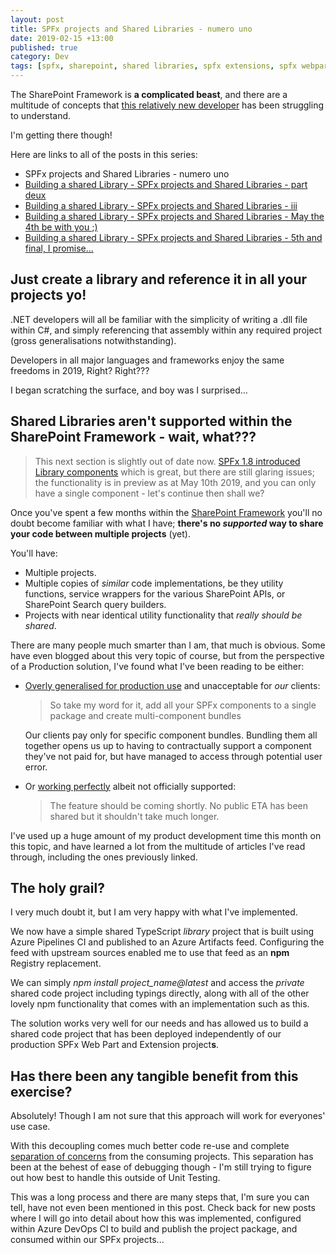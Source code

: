 ```yaml
---
layout: post
title: SPFx projects and Shared Libraries - numero uno
date: 2019-02-15 +13:00
published: true
category: Dev
tags: [spfx, sharepoint, shared libraries, spfx extensions, spfx webparts, typescript, npm]
---
```


The SharePoint Framework is **a complicated beast**, and there are a multitude of concepts that [this relatively new developer](https://nateforsyth.github.io/2019-02-14-from-dot-net-to-sharepoint/) has been struggling to understand.

I'm getting there though!

Here are links to all of the posts in this series:
- SPFx projects and Shared Libraries - numero uno
- [Building a shared Library - SPFx projects and Shared Libraries - part deux](https://dreamsof.dev/2019-02-21-building-shared-library-spfx-projects-and-shared-libraries-part-2/)
- [Building a shared Library - SPFx projects and Shared Libraries - iii](https://dreamsof.dev/2019-04-06-building-shared-library-spfx-projects-and-shared-libraries-part-3/)
- [Building a shared Library - SPFx projects and Shared Libraries - May the 4th be with you ;)](https://dreamsof.dev/2019-05-04-building-shared-library-spfx-projects-and-shared-libraries-part-4/)
- [Building a shared Library - SPFx projects and Shared Libraries - 5th and final, I promise...](https://dreamsof.dev/2019-04-06-building-shared-library-spfx-projects-and-shared-libraries-part-5/)


## Just create a library and reference it in all your projects yo!

.NET developers will all be familiar with the simplicity of writing a .dll file within C#, and simply referencing that assembly within any required project (gross generalisations notwithstanding).

Developers in all major languages and frameworks enjoy the same freedoms in 2019, Right? Right???

I began scratching the surface, and boy was I surprised...

## Shared Libraries aren't supported within the SharePoint Framework - wait, what???

> This next section is slightly out of date now. [SPFx 1.8 introduced Library components](https://social.technet.microsoft.com/wiki/contents/articles/52666.sharepoint-framework-1-8-library-component-type-beta.aspx) which is great, but there are still glaring issues; the functionality is in preview as at May 10th 2019, and you can only have a single component - let's continue then shall we?

Once you've spent a few months within the [SharePoint Framework](https://docs.microsoft.com/en-us/sharepoint/dev/spfx/sharepoint-framework-overview) you'll no doubt become familiar with what I have; **there's no _supported_ way to share your code between multiple projects** (yet).

You'll have:  
* Multiple projects.  
* Multiple copies of _similar_ code implementations, be they utility functions, service wrappers for the various SharePoint APIs, or SharePoint Search query builders.  
* Projects with near identical utility functionality that _really should be shared_.

There are many people much smarter than I am, that much is obvious. Some have even blogged about this very topic of course, but from the perspective of a Production solution, I've found what I've been reading to be either:  
* [Overly generalised for production use](https://disq.us/url?url=https%3A%2F%2Fpaulryan.com.au%2F2017%2Fspfx-packaging-sharing-code-web-parts-extensions%2F%3AX9WxEr9F3Mfr4h8DWkrfZXXmG64&cuid=4032940) and unacceptable for _our_ clients:  
  >So take my word for it, add all your SPFx components to a single package and create multi-component bundles  
  
  Our clients pay only for specific component bundles. Bundling them all together opens us up to having to contractually support a component they've not paid for, but have managed to access through potential user error.
* Or [working perfectly](https://blog.mastykarz.nl/building-shared-code-sharepoint-framework-revisited/#comment-4309760993) albeit not officially supported:  
  >The feature should be coming shortly. No public ETA has been shared but it shouldn't take much longer.
  
I've used up a huge amount of my product development time this month on this topic, and have learned a lot from the multitude of articles I've read through, including the ones previously linked.


## The holy grail?

I very much doubt it, but I am very happy with what I've implemented.

We now have a simple shared TypeScript _library_ project that is built using Azure Pipelines CI and published to an Azure Artifacts feed. Configuring the feed with upstream sources enabled me to use that feed as an <b>npm</b> Registry replacement.

We can simply <i>npm install project_name@latest</i> and access the _private_ shared code project including typings directly, along with all of the other lovely npm functionality that comes with an implementation such as this.

The solution works very well for our needs and has allowed us to build a shared code project that has been deployed independently of our production SPFx Web Part and Extension project**s**.

## Has there been any tangible benefit from this exercise?

Absolutely! Though I am not sure that this approach will work for everyones' use case.

With this decoupling comes much better code re-use and complete [separation of concerns](https://en.wikipedia.org/wiki/Separation_of_concerns) from the consuming projects. This separation has been at the behest of ease of debugging though - I'm still trying to figure out how best to handle this outside of Unit Testing.

This was a long process and there are many steps that, I'm sure you can tell, have not even been mentioned in this post. Check back for new posts where I will go into detail about how this was implemented, configured within Azure DevOps CI to build and publish the project package, and consumed within our SPFx projects...
